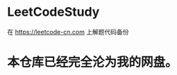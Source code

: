 # LeetCodeStudy
在 https://leetcode-cn.com 上解题代码备份
# 本仓库已经完全沦为我的网盘。                                                  
